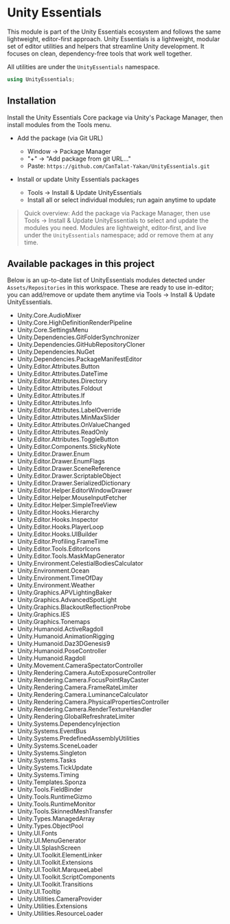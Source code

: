 # Unity Essentials

This module is part of the Unity Essentials ecosystem and follows the same lightweight, editor-first approach.
Unity Essentials is a lightweight, modular set of editor utilities and helpers that streamline Unity development. It focuses on clean, dependency-free tools that work well together.

All utilities are under the `UnityEssentials` namespace.

```csharp
using UnityEssentials;
```

## Installation

Install the Unity Essentials Core package via Unity's Package Manager, then install modules from the Tools menu.

- Add the package (via Git URL)
    - Window → Package Manager
    - "+" → "Add package from git URL…"
    - Paste: `https://github.com/CanTalat-Yakan/UnityEssentials.git`

- Install or update Unity Essentials packages
    - Tools → Install & Update UnityEssentials
    - Install all or select individual modules; run again anytime to update

> Quick overview: Add the package via Package Manager, then use Tools → Install & Update UnityEssentials to select and update the modules you need. Modules are lightweight, editor‑first, and live under the `UnityEssentials` namespace; add or remove them at any time.

## Available packages in this project

Below is an up-to-date list of UnityEssentials modules detected under `Assets/Repositories` in this workspace. These are ready to use in-editor; you can add/remove or update them anytime via Tools → Install & Update UnityEssentials.

- Unity.Core.AudioMixer
- Unity.Core.HighDefinitionRenderPipeline
- Unity.Core.SettingsMenu
- Unity.Dependencies.GitFolderSynchronizer
- Unity.Dependencies.GitHubRepositoryCloner
- Unity.Dependencies.NuGet
- Unity.Dependencies.PackageManifestEditor
- Unity.Editor.Attributes.Button
- Unity.Editor.Attributes.DateTime
- Unity.Editor.Attributes.Directory
- Unity.Editor.Attributes.Foldout
- Unity.Editor.Attributes.If
- Unity.Editor.Attributes.Info
- Unity.Editor.Attributes.LabelOverride
- Unity.Editor.Attributes.MinMaxSlider
- Unity.Editor.Attributes.OnValueChanged
- Unity.Editor.Attributes.ReadOnly
- Unity.Editor.Attributes.ToggleButton
- Unity.Editor.Components.StickyNote
- Unity.Editor.Drawer.Enum
- Unity.Editor.Drawer.EnumFlags
- Unity.Editor.Drawer.SceneReference
- Unity.Editor.Drawer.ScriptableObject
- Unity.Editor.Drawer.SerializedDictionary
- Unity.Editor.Helper.EditorWindowDrawer
- Unity.Editor.Helper.MouseInputFetcher
- Unity.Editor.Helper.SimpleTreeView
- Unity.Editor.Hooks.Hierarchy
- Unity.Editor.Hooks.Inspector
- Unity.Editor.Hooks.PlayerLoop
- Unity.Editor.Hooks.UIBuilder
- Unity.Editor.Profiling.FrameTime
- Unity.Editor.Tools.EditorIcons
- Unity.Editor.Tools.MaskMapGenerator
- Unity.Environment.CelestialBodiesCalculator
- Unity.Environment.Ocean
- Unity.Environment.TimeOfDay
- Unity.Environment.Weather
- Unity.Graphics.APVLightingBaker
- Unity.Graphics.AdvancedSpotLight
- Unity.Graphics.BlackoutReflectionProbe
- Unity.Graphics.IES
- Unity.Graphics.Tonemaps
- Unity.Humanoid.ActiveRagdoll
- Unity.Humanoid.AnimationRigging
- Unity.Humanoid.Daz3DGenesis9
- Unity.Humanoid.PoseController
- Unity.Humanoid.Ragdoll
- Unity.Movement.CameraSpectatorController
- Unity.Rendering.Camera.AutoExposureController
- Unity.Rendering.Camera.FocusPointRayCaster
- Unity.Rendering.Camera.FrameRateLimiter
- Unity.Rendering.Camera.LuminanceCalculator
- Unity.Rendering.Camera.PhysicalPropertiesController
- Unity.Rendering.Camera.RenderTextureHandler
- Unity.Rendering.GlobalRefreshrateLimiter
- Unity.Systems.DependencyInjection
- Unity.Systems.EventBus
- Unity.Systems.PredefinedAssemblyUtilities
- Unity.Systems.SceneLoader
- Unity.Systems.Singleton
- Unity.Systems.Tasks
- Unity.Systems.TickUpdate
- Unity.Systems.Timing
- Unity.Templates.Sponza
- Unity.Tools.FieldBinder
- Unity.Tools.RuntimeGizmo
- Unity.Tools.RuntimeMonitor
- Unity.Tools.SkinnedMeshTransfer
- Unity.Types.ManagedArray
- Unity.Types.ObjectPool
- Unity.UI.Fonts
- Unity.UI.MenuGenerator
- Unity.UI.SplashScreen
- Unity.UI.Toolkit.ElementLinker
- Unity.UI.Toolkit.Extensions
- Unity.UI.Toolkit.MarqueeLabel
- Unity.UI.Toolkit.ScriptComponents
- Unity.UI.Toolkit.Transitions
- Unity.UI.Tooltip
- Unity.Utilities.CameraProvider
- Unity.Utilities.Extensions
- Unity.Utilities.ResourceLoader
